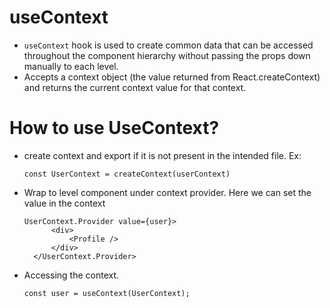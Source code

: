 # useContext
* `useContext` hook is used to create common data that can be accessed throughout the component hierarchy without passing the props down manually to each level.
* Accepts a context object (the value returned from React.createContext) and returns the current context value for that context.
# How to use UseContext?
* create context and export if it is not present in the intended file.
  Ex: 
  ```
  const UserContext = createContext(userContext)
  ```
* Wrap to level component under context provider. Here we can set the value in the context
  
  ```
  UserContext.Provider value={user}>
        <div>
            <Profile />
        </div>
    </UserContext.Provider>
  ```

* Accessing the context.
  
  ```
  const user = useContext(UserContext);
  ```